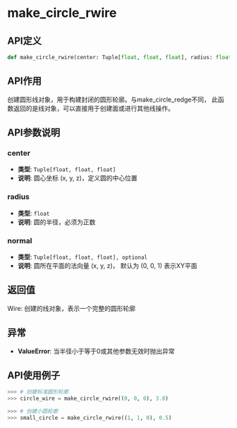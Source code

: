 # make_circle_rwire

## API定义

```python
def make_circle_rwire(center: Tuple[float, float, float], radius: float, normal: Tuple[float, float, float] = (0, 0, 1)) -> Wire
```

## API作用

创建圆形线对象，用于构建封闭的圆形轮廓。与make_circle_redge不同，
此函数返回的是线对象，可以直接用于创建面或进行其他线操作。

## API参数说明

### center

- **类型**: `Tuple[float, float, float]`
- **说明**: 圆心坐标 (x, y, z)，定义圆的中心位置

### radius

- **类型**: `float`
- **说明**: 圆的半径，必须为正数

### normal

- **类型**: `Tuple[float, float, float], optional`
- **说明**: 圆所在平面的法向量 (x, y, z)， 默认为 (0, 0, 1) 表示XY平面

## 返回值

Wire: 创建的线对象，表示一个完整的圆形轮廓

## 异常

- **ValueError**: 当半径小于等于0或其他参数无效时抛出异常

## API使用例子

```python
>>> # 创建标准圆形轮廓
>>> circle_wire = make_circle_rwire((0, 0, 0), 3.0)

>>> # 创建小圆轮廓
>>> small_circle = make_circle_rwire((1, 1, 0), 0.5)
```
